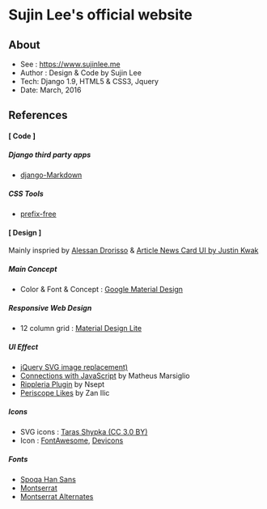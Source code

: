# Sujin Lee's official website
## About
- See : https://www.sujinlee.me
- Author : Design & Code by Sujin Lee
- Tech: Django 1.9, HTML5 & CSS3, Jquery
- Date: March, 2016

## References
#### [ Code ]
##### Django third party apps
* [django-Markdown](https://github.com/klen/django_markdown)

##### CSS Tools
* [prefix-free](https://leaverou.github.io/prefixfree/)

#### [ Design ]
Mainly inspried by [Alessan Drorisso](http://www.alessandrorisso.com/) & [Article News Card UI by Justin Kwak](https://dribbble.com/shots/2001637-Article-News-Card-UI)
##### Main Concept
* Color & Font & Concept : [Google Material Design](https://www.google.com/design/spec/material-design/introduction.html)

##### Responsive Web Design
* 12 column grid : [Material Design Lite](http://www.getmdl.io/)

##### UI Effect
* [jQuery SVG image replacement)](http://stackoverflow.com/questions/11978995/how-to-change-color-of-svg-image-using-css-jquery-svg-image-replacement)
* [Connections with JavaScript](http://codepen.io/matmarsiglio/pen/Avmxb) by  Matheus Marsiglio
* [Rippleria Plugin](https://github.com/nsept/rippleria) by Nsept
* [Periscope Likes](http://zanilic.com/periscope-likes-tutorial-jquery-css3) by Zan Ilic

##### Icons
* SVG icons : [Taras Shypka (CC 3.0 BY)](http://www.flaticon.com/packs/great-icon-set/3)
* Icon : [FontAwesome](http://fortawesome.github.io/Font-Awesome/icons/), [Devicons](http://vorillaz.github.io/devicons/#/main)

##### Fonts
* [Spoqa Han Sans](http://www.spoqa-han-sans.com/)
* [Montserrat](https://www.google.com/fonts/specimen/Montserrat)
* [Montserrat Alternates](https://www.google.com/fonts/specimen/Montserrat+Alternates)


